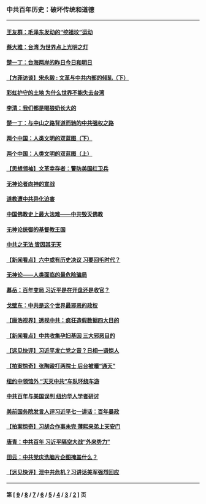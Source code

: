 ### 中共百年历史：破坏传统和道德
---
#### [王友群：毛泽东发动的“挖祖坟”运动](../../pages/nf1176114/n13723639.md?07070430) 
#### [蔡大雅：台湾 为世界点上光明之灯](../../pages/nf1176114/n13531530.md?07070430) 
#### [楚一丁：台海两岸的昨日今日和明日](../../pages/nf1176114/n13531468.md?07070430) 
#### [【方菲访谈】宋永毅 : 文革与中共内部的倾轧（下）](../../pages/nf1176114/n13486836.md?07070430) 
#### [彩虹护守的土地 为什么世界不能失去台湾](../../pages/nf1176114/n13476849.md?07070430) 
#### [李清：我们都是喝狼奶长大的](../../pages/nf1176114/n13471478.md?07070430) 
#### [楚一丁：与中山之路背道而驰的中共强权之路](../../pages/nf1176114/n13437270.md?07070430) 
#### [两个中国：人类文明的双蓝图（下）](../../pages/nf1176114/n13423132.md?07070430) 
#### [两个中国：人类文明的双蓝图（上）](../../pages/nf1176114/n13422687.md?07070430) 
#### [【思想领袖】文革幸存者：警防美国红卫兵](../../pages/nf1176114/n13339289.md?07070430) 
#### [无神论者向神的宣战](../../pages/nf1176114/n13281535.md?07070430) 
#### [道教遭中共异化迫害](../../pages/nf1176114/n13281463.md?07070430) 
#### [中国佛教史上最大法难——中共毁灭佛教](../../pages/nf1176114/n13281397.md?07070430) 
#### [无神论统御的基督教王国](../../pages/nf1176114/n13281280.md?07070430) 
#### [中共之无法 皆因其无天](../../pages/nf1176114/n13281088.md?07070430) 
#### [【新闻看点】六中或有历史决议 习要回毛时代？](../../pages/nf1176114/n13222895.md?07070430) 
#### [无神论——人类面临的最危险骗局](../../pages/nf1176114/n13196137.md?07070430) 
#### [慕岳：百年变局 习近平是在开盘还是收官？](../../pages/nf1176114/n13206516.md?07070430) 
#### [戈壁东：中共是这个世界最邪恶的政权](../../pages/nf1176114/n13085641.md?07070430) 
#### [【唐浩视界】透视中共：疯狂造假数据四大目的](../../pages/nf1176114/n13080590.md?07070430) 
#### [【新闻看点】中共收集孕妇基因 三大邪恶目的](../../pages/nf1176114/n13077182.md?07070430) 
#### [【远见快评】习近平发亡党之音？日相一语惊人](../../pages/nf1176114/n13074809.md?07070430) 
#### [【拍案惊奇】张陶殴打两院士 后台被曝“通天”](../../pages/nf1176114/n13070496.md?07070430) 
#### [纽约中领馆外 “天灭中共”车队环绕车游](../../pages/nf1176114/n13070693.md?07070430) 
#### [中共百年与美国误判 纽约华人学者研讨](../../pages/nf1176114/n13067969.md?07070430) 
#### [美前国务院发言人评习近平七一讲话：百年暴政](../../pages/nf1176114/n13066986.md?07070430) 
#### [【拍案惊奇】习胡合作事未完 薄熙来弟上天安门](../../pages/nf1176114/n13065867.md?07070430) 
#### [唐青：中共百年 习近平隔空大战“外来势力”](../../pages/nf1176114/n13065976.md?07070430) 
#### [田云：中共党庆洗脑片企图掩盖什么？](../../pages/nf1176114/n13064395.md?07070430) 
#### [【远见快评】泄中共危机？习讲话美军强烈回应](../../pages/nf1176114/n13064269.md?07070430) 

---
#### 第 [ [9](./9.md?07070430) / [8](./8.md?07070430) / [7](./7.md?07070430) / [6](./6.md?07070430) / [5](./5.md?07070430) / [4](./4.md?07070430) / [3](./3.md?07070430) / [2](./2.md?07070430) ] 页
